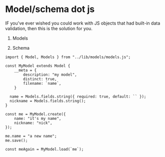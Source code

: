 # Model/schema dot js

IF you've ever wished you could work with JS objects that had built-in data validation, then this is the solution for you.

1. Models

2. Schema

```
import { Model, Models } from "../lib/models/models.js";

const MyModel extends Model {
    __meta = {
        description: "my model",
        distinct: true,
        filename: `name`,
    }

  name = Models.fields.string({ required: true, default: `` });
  nickname = Models.fields.string();
}

const me = MyModel.create({
    name: "it's my name",
    nickname: "nick",
});

me.name = "a new name";
me.save();

const meAgain = MyModel.load(`me`);

```